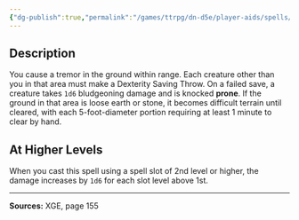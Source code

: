 ```yaml
---
{"dg-publish":true,"permalink":"/games/ttrpg/dn-d5e/player-aids/spells/level-1/earth-tremor/","tags":["ttrpg/dnd/5e","verbal","somatic","spell"],"noteIcon":""}
---
```



## Description
You cause a tremor in the ground within range.
Each creature other than you in that area must make a Dexterity Saving Throw.
On a failed save, a creature takes `1d6` bludgeoning damage and is knocked **prone**.
If the ground in that area is loose earth or stone, it becomes difficult terrain until cleared, with each 5-foot-diameter portion requiring at least 1 minute to clear by hand.

## At Higher Levels
When you cast this spell using a spell slot of 2nd level or higher, the damage increases by `1d6` for each slot level above 1st.

---

**Sources:** XGE, page 155
